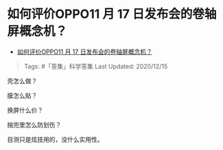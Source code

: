 # 如何评价OPPO11 月 17 日发布会的卷轴屏概念机？

- [如何评价OPPO11 月 17 日发布会的卷轴屏概念机？](https://www.zhihu.com/question/430691280/answer/1580707909)

>Tags: #「答集」科学答集 
>Last Updated: 2020/12/15

壳怎么做？

膜怎么贴？

换屏什么价？

揣兜里怎么防划伤？

目测只是炫技用的，没什么实用性。